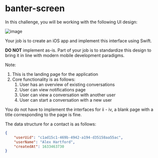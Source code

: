 # banter-screen

In this challenge, you will be working with the following UI design:

![image](https://user-images.githubusercontent.com/28658524/136091794-d3f11e68-a2b7-45f7-b79f-7a431f4921d3.png)

Your job is to create an iOS app and implement this interface using Swift.

**DO NOT** implement as-is. Part of your job is to standardize this design to bring it in line with modern mobile development paradigms.

Note:
1. This is the landing page for the application
2. Core functionality is as follows:
    1. User has an overview of existing conversations
    2. User can view notifications page
    3. User can view a conversation with another user
    4. User can start a conversation with a new user
  
You do not have to implement the interfaces for ii - iv, a blank page with a title corresponding to the page is fine.

The data structure for a contact is as follows:
```json
{
    "userUid": "c1ad15c1-469b-4942-a194-d35158aa55ac",
    "userName": "Alex Hartford",
    "createdAt": 1633463730
}
```
